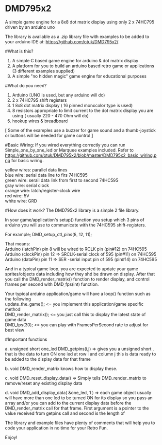 # DMD795x2
A simple game engine for a 8x8 dot matrix display using only 2 x 74HC795 driven by an arduino uno

The library is available as a .zip library file with examples to be added to your arduino IDE at:
https://github.com/otuk/DMD795x2/


#What is this?
1.  A simple C based game engine for arduino & dot matrix display
2.  A platform for you to build an arduino based retro game or applications (3 different examples supplied)
3.  A simple "no hidden magic" game engine for educational purposes

#What do you need?
1. Arduino (UNO is used, but any arduino will do)
2. 2 x 74HC795 shift registers
3. 1 8x8 dot matrix display ( 16 pinned monocolor type is used)
4. 8 resistors appropriate to limit current to the dot matrix display you are using ( usually 220 - 470 Ohm will do)
5. hookup wires & breadboard

[ Some of the examples use a buzzer for game sound and a thumb-joystick or buttons will be needed for game control ]

#Basic Wiring:
If you wired everything correctly you can run Simple_one_by_one_led  or Marquee examples included.
Refer to https://github.com/otuk/DMD795x2/blob/master/DMD795x2_basic_wiring.png  for basic wiring.

yellow wires:  parallel data lines
<br>blue wire:  serial data line to firs 74HC595
<br>green wire:  serail data link from first to second 74HC595 
<br>gray wire: serial clock
<br>orange wire: latch/register-clock wire
<br>red wire: 5V
<br>white wire: GRD


#How does it work?
The DMD795x2 library is a simple 2 file library.

In your game/application's setup() function you setup which 3 pins of arduino
you will use to communicate with the 74HC595 shift-registers.

For example;
 DMD_setup_ctl_pins(8, 12, 11); 

That means:
<br>Arduino (latchPin) pin 8   will be wired to  RCLK pin (pin#12) on 74HC595
<br>Arduino (clockPin) pin 12 =>  SRCLK-serial clock of 595 (pin#11) on 74HC595
<br>Arduino (dataPin) pin 11 => SER -serial input pin of 595 (pin#14) on 74HC595


And  in a typical game loop, you are expected to update your game sprites/objects data including how they shd be drawn on display.
After that you call the DMD_render_matrix() function to render display, and control frames per second with DMD_fps(int) function.

Your typical arduino application/game will have a loop() function such as the following
<br>update_the_game();  <= you implement this application/game specific method
<br>DMD_render_matrix(); <= you just call this to display the latest state of game data
<br>DMD_fps(30);  <= you can play with FramesPerSecond rate to adjust for best view

#Important functions

a.  unsigned short one_led DMD_getpins(i,j) =>  gives you a unsigned short , that is the data to turn ON one led at row i and column j this is data ready to be added to the display data for that frame

b.  void DMD_render_matrix knows how to display these.
                                                
c.  void DMD_reset_display_data()  =>  Simply tells DMD_render_matrix to remove/reset any existing display data

d.  void DMD_add_display_data( &one_led, 1 )  =>  each game object usually will have more than one led to be turned ON for its display so you pass an array and/or you can add to the current display data before the DMD_render_matrix call for that frame.  First argument is a pointer to the value received from getpins call and second is the length of
                                          
The library and example files have plenty of comments that will help you to code your application in no time for your Retro Fun.

Enjoy!


